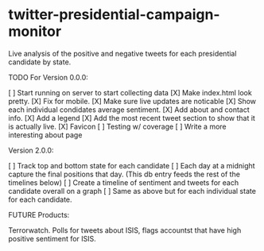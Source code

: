 # twitter-presidential-campaign-monitor
Live analysis of the positive and negative tweets for each presidential candidate by state.

TODO For Version 0.0.0:

[ ] Start running on server to start collecting data
[X] Make index.html look pretty.
[X] Fix for mobile.
[X] Make sure live updates are noticable
[X] Show each individual condidates average sentiment.
[X] Add about and contact info.
[X] Add a legend
[X] Add the most recent tweet section to show that it is actually live.
[X] Favicon
[ ] Testing w/ coverage
[ ] Write a more interesting about page


Version 2.0.0:

[ ] Track top and bottom state for each candidate
[ ] Each day at a midnight capture the final positions that day. (This db entry feeds the rest of the timelines below)
[ ] Create a timeline of sentiment and tweets for each candidate overall on a graph
[ ] Same as above but for each individual state for each candidate.


FUTURE Products:

Terrorwatch.  Polls for tweets about ISIS, flags accountst that have high positive sentiment for ISIS.
